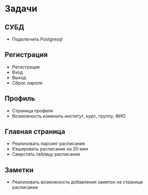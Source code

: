 # Задачи

## СУБД

* Подключить Postgresql

## Регистрация

* Регистрация 
* Вход
* Выход
* Сброс пароля

## Профиль

* Страница профиля
* Возможность изменить институт, курс, группу, ФИО

## Главная страница

* Реализовать парсинг расписания
* Кэшировать расписание на 20 мин
* Сверстать таблицу расписания

## Заметки

* Реализовать возможность добавления заметок на странице расписания
